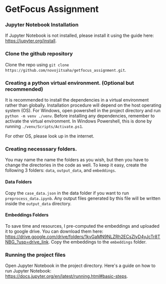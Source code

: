 # GetFocus Assignment

### Jupyter Notebook Installation
If Jupyter Notebook is not installed, please install it using the guide here: https://jupyter.org/install.

### Clone the github repository
Clone the repo using ```git clone https://github.com/novojitsaha/getfocus_assignment.git```.

### Creating a python virtual environment. (Optional but recommended)
It is recommended to install the dependencies in a virtual environment rather than globally. Installation procedure will depend on the host operating system (OS). For Windows, open powershell in the project directory and run `python -m venv ./venv`. 
Before installing any dependencies, remember to activate the virtual environment. In Windows Powershell, this is done by running `./venv/Scripts/Activate.ps1`. 

For other OS, please look up in the internet. 

### Creating necesssary folders.
You may name the name the folders as you wish, but then you have to change the directories in the code as well. To keep it easy, create the following 3 folders: `data`, `output_data`, and `embeddings`.

#### Data Folders
Copy the `case_data.json` in the data folder if you want to run `preprocess_data.ipynb`. Any output files generated by this file will be written inside the `output_data` directory.

#### Embeddings Folders
To save time and resources, I pre-computed the embeddings and uploaded it to google drive. You can download them here: https://drive.google.com/drive/folders/1kvGaMN9NLZRh2ECsZIyD4yJcTr8TNBG_?usp=drive_link. Copy the embeddings to the `embeddings` folder.

### Running the project files
Open Jupyter Notebook in the project directory. Here's a guide on how to run Jupyter Notebook: https://docs.jupyter.org/en/latest/running.html#basic-steps.